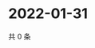 # 2022-01-31

共 0 条

<!-- BEGIN WEIBO -->
<!-- 最后更新时间 Mon Jan 31 2022 04:14:11 GMT+0800 (China Standard Time) -->

<!-- END WEIBO -->
